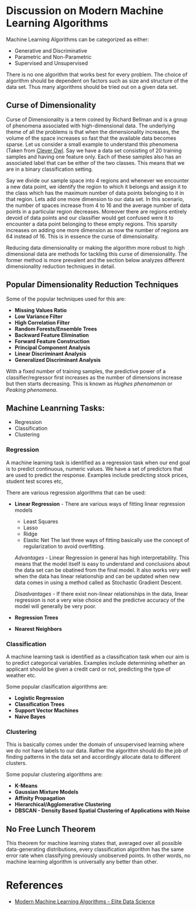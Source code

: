 # Discussion on Modern Machine Learning Algorithms
Machine Learning Algorithms can be categorized as either:
* Generative and Discriminative
* Parametric and Non-Parametric
* Supervised and Unsupervised

There is no one algorithm that works best for every problem. The choice of algorithm should be dependent on factors such as size and structure of the data set. Thus many algorithms should be tried out on a given data set.

## Curse of Dimensionality
Curse of Dimensionality is a term coined by Richard Bellman and is a group of phenomena associated with high-dimensional data. The underlying theme of all the problems is that when the dimensionality increases, the volume of the space increases so fast that the available data becomes sparse. Let us consider a small example to understand this phenomena (Taken from [Clever Owl](http://cleverowl.uk/2016/02/06/curse-of-dimensionality-explained/). Say we have a data set consisting of 20 training samples and having one feature only. Each of these samples also has an associated label that can be either of the two classes. This means that we are in a binary classification setting. 

Say we divide our sample space into 4 regions and whenever we encounter a new data point, we identify the region to which it belongs and assign it to the class which has the maximum number of data points belonging to it in that region. Lets add one more dimension to our data set. In this scenario, the number of spaces increase from 4 to 16 and the average number of data points in a particular region decreases. Moreover there are regions entirely devoid of data points and our classifier would get confused were it to encounter a data point belonging to these empty regions. This sparsity increases on adding one more dimension as now the number of regions are 64 instead of 16. This is in essence the curse of dimensionality.

Reducing data dimensionality or making the algorithm more robust to high dimensional data are methods for tackling this curse of dimensionality. The former method is more prevalent and the section below analyzes different dimensionality reduction techniques in detail.

## Popular Dimensionality Reduction Techniques
Some of the popular techniques used for this are:

* **Missing Values Ratio**
* **Low Variance Filter**
* **High Correlation Filter**
* **Random Forests/Ensemble Trees**
* **Backward Feature Elimination**
* **Forward Feature Construction**
* **Principal Component Analysis**
* **Linear Discriminant Analysis**
* **Generalized Discriminant Analysis**


With a fixed number of training samples, the predictive power of a classifier/regressor first increases as the number of dimensions increase but then starts decreasing. This is known as *Hughes phenomenon* or *Peaking phenomena*.

## Machine Leanrning Tasks:
* Regression
* Classification
* Clustering

### Regression
A machine learning task is identified as a regression task when our end goal is to predict continuous, numeric values. We have a set of predictors that are used to predict the response. Examples include predicting stock prices, student test scores etc,

There are various regression algorithms that can be used:
* **Linear Regression** - There are various ways of fitting linear regression models
  * Least Squares
  * Lasso
  * Ridge
  * Elastic Net
  The last three ways of fitting basically use the concept of regularization to avoid overfitting.
  
  *Advantages* - Linear Regression in general has high interpretability. This means that the model itself is easy to understand and conclusions about the data set can be obatined from the final model. It also works very well when the data has linear relationship and can be updated when new data comes in using a method called as Stochastic Gradient Descent.
  
  *Disadvantages* - If there exist non-linear relationships in the data, linear regression is not a very wise choice and the predictve accuracy of the model will generally be very poor.
  
* **Regression Trees**
* **Nearest Neighbors**

### Classification
A machine learning task is identified as a classification task when our aim is to predict categorical variables. Examples include determining whether an applicant should be given a credit card or not, predicting the type of weather etc.

Some popular clasification algorithms are:
* **Logistic Regression**
* **Classification Trees**
* **Support Vector Machines**
* **Naive Bayes**

### Clustering
This is basically comes under the domain of unsupervised learning where we do not have labels to our data. Rather the algorithm should do the job of finding patterns in the data set and accordingly allocate data to different clusters.

Some popular clustering algorithms are:
* **K-Means**
* **Gaussian Mixture Models**
* **Affinity Propagation**
* **Hierarchical/Agglomerative Clustering**
* **DBSCAN - Density Based Spatial Clustering of Applications with Noise**

## No Free Lunch Theorem
This theorem for machine learning states that, averaged over all possible data-generating distributions, every classification algorithm has the same error rate when classifying previously unobserved points. In other words, no machine learning algorithm is universally any better than other.





# References
* [Modern Machine Learning Algorithms - Elite Data Science](https://elitedatascience.com/machine-learning-algorithms)

